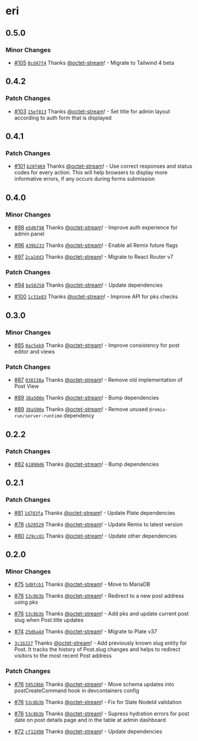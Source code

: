 # eri

## 0.5.0

### Minor Changes

- [#105](https://github.com/octet-stream/eri/pull/105) [`0cd47f4`](https://github.com/octet-stream/eri/commit/0cd47f4275b6d9ca5e6c0d51c9e204c49f41faeb) Thanks [@octet-stream](https://github.com/octet-stream)! - Migrate to Tailwind 4 beta

## 0.4.2

### Patch Changes

- [#103](https://github.com/octet-stream/eri/pull/103) [`15ef813`](https://github.com/octet-stream/eri/commit/15ef813039253782bd82d8e87f5cfb4705a1ef24) Thanks [@octet-stream](https://github.com/octet-stream)! - Set title for admin layout according to auth form that is displayed

## 0.4.1

### Patch Changes

- [#101](https://github.com/octet-stream/eri/pull/101) [`b20f469`](https://github.com/octet-stream/eri/commit/b20f4698cec253f8b30176abb4d9d500c37dc40c) Thanks [@octet-stream](https://github.com/octet-stream)! - Use correct responses and status codes for every action. This will help browsers to display more informative errors, if any occurs during forms submission

## 0.4.0

### Minor Changes

- [#98](https://github.com/octet-stream/eri/pull/98) [`e5d6f98`](https://github.com/octet-stream/eri/commit/e5d6f9813e642da670a03f8eba1b8670dea5a154) Thanks [@octet-stream](https://github.com/octet-stream)! - Improve auth experience for admin panel

- [#96](https://github.com/octet-stream/eri/pull/96) [`439b233`](https://github.com/octet-stream/eri/commit/439b23383886faeabb5c60096abe14df0c794afe) Thanks [@octet-stream](https://github.com/octet-stream)! - Enable all Remix future flags

- [#97](https://github.com/octet-stream/eri/pull/97) [`2ca2dd3`](https://github.com/octet-stream/eri/commit/2ca2dd3ebca1dc078928248b2c7f5cc1949fd197) Thanks [@octet-stream](https://github.com/octet-stream)! - Migrate to React Router v7

### Patch Changes

- [#94](https://github.com/octet-stream/eri/pull/94) [`be58258`](https://github.com/octet-stream/eri/commit/be582585d1ad89cf8cee098ed8cb9e6bb645c49e) Thanks [@octet-stream](https://github.com/octet-stream)! - Update dependencies

- [#100](https://github.com/octet-stream/eri/pull/100) [`1c31e83`](https://github.com/octet-stream/eri/commit/1c31e834e9c9ba46dece9213b404ba395e1e0e58) Thanks [@octet-stream](https://github.com/octet-stream)! - Improve API for pks checks

## 0.3.0

### Minor Changes

- [#85](https://github.com/octet-stream/eri/pull/85) [`0ac5eb9`](https://github.com/octet-stream/eri/commit/0ac5eb976b506d035a8898bfca638fc20651985d) Thanks [@octet-stream](https://github.com/octet-stream)! - Improve consistency for post editor and views

### Patch Changes

- [#87](https://github.com/octet-stream/eri/pull/87) [`038138a`](https://github.com/octet-stream/eri/commit/038138a361b32949f350e4b2d4f029d642d2dea3) Thanks [@octet-stream](https://github.com/octet-stream)! - Remove old implementation of Post View

- [#89](https://github.com/octet-stream/eri/pull/89) [`38a500e`](https://github.com/octet-stream/eri/commit/38a500ed8a102c9f39b032daeee5bfae544c89b4) Thanks [@octet-stream](https://github.com/octet-stream)! - Bump dependencies

- [#89](https://github.com/octet-stream/eri/pull/89) [`38a500e`](https://github.com/octet-stream/eri/commit/38a500ed8a102c9f39b032daeee5bfae544c89b4) Thanks [@octet-stream](https://github.com/octet-stream)! - Remove unused `@remix-run/server-runtime` dependency

## 0.2.2

### Patch Changes

- [#82](https://github.com/octet-stream/eri/pull/82) [`61890d6`](https://github.com/octet-stream/eri/commit/61890d6071d4d22417636996cb1ed5bf83c5da19) Thanks [@octet-stream](https://github.com/octet-stream)! - Bump dependencies

## 0.2.1

### Patch Changes

- [#81](https://github.com/octet-stream/eri/pull/81) [`1d783fa`](https://github.com/octet-stream/eri/commit/1d783fa1f147f4f16c2faf06059d538110245eb0) Thanks [@octet-stream](https://github.com/octet-stream)! - Update Plate dependencies

- [#78](https://github.com/octet-stream/eri/pull/78) [`cb20529`](https://github.com/octet-stream/eri/commit/cb2052955c7218710ac86579477b98ea931aea22) Thanks [@octet-stream](https://github.com/octet-stream)! - Update Remix to latest version

- [#80](https://github.com/octet-stream/eri/pull/80) [`229cc01`](https://github.com/octet-stream/eri/commit/229cc0106e3812aeeddd2cc1610cb018dbddb36b) Thanks [@octet-stream](https://github.com/octet-stream)! - Update other dependencies

## 0.2.0

### Minor Changes

- [#75](https://github.com/octet-stream/eri/pull/75) [`5d0fcb1`](https://github.com/octet-stream/eri/commit/5d0fcb1527b83c68a175dea3282c3d1fd508f298) Thanks [@octet-stream](https://github.com/octet-stream)! - Move to MariaDB

- [#76](https://github.com/octet-stream/eri/pull/76) [`53c8b3b`](https://github.com/octet-stream/eri/commit/53c8b3b4f8e427222a878a68ef2fb3f5cdebff3e) Thanks [@octet-stream](https://github.com/octet-stream)! - Redirect to a new post address using pks

- [#76](https://github.com/octet-stream/eri/pull/76) [`53c8b3b`](https://github.com/octet-stream/eri/commit/53c8b3b4f8e427222a878a68ef2fb3f5cdebff3e) Thanks [@octet-stream](https://github.com/octet-stream)! - Add pks and update current post slug when Post.title updates

- [#74](https://github.com/octet-stream/eri/pull/74) [`25d6a4d`](https://github.com/octet-stream/eri/commit/25d6a4d4b12c68b5b532fa09a8004a716db3a7b7) Thanks [@octet-stream](https://github.com/octet-stream)! - Migrate to Plate v37

- [`3c1b227`](https://github.com/octet-stream/eri/commit/3c1b227cfdb37fab11115b1cc06201754b9af6d6) Thanks [@octet-stream](https://github.com/octet-stream)! - Add previously known slug entity for Post. It tracks the history of Post.slug changes and helps to redirect visitors to the most recent Post address

### Patch Changes

- [#76](https://github.com/octet-stream/eri/pull/76) [`59528bb`](https://github.com/octet-stream/eri/commit/59528bb5c9650eec0bc68a4fe0c34cc73d3d221e) Thanks [@octet-stream](https://github.com/octet-stream)! - Move schema updates into postCreateCommand hook in devcontainers config

- [#76](https://github.com/octet-stream/eri/pull/76) [`53c8b3b`](https://github.com/octet-stream/eri/commit/53c8b3b4f8e427222a878a68ef2fb3f5cdebff3e) Thanks [@octet-stream](https://github.com/octet-stream)! - Fix for Slate NodeId validation

- [#76](https://github.com/octet-stream/eri/pull/76) [`53c8b3b`](https://github.com/octet-stream/eri/commit/53c8b3b4f8e427222a878a68ef2fb3f5cdebff3e) Thanks [@octet-stream](https://github.com/octet-stream)! - Supress hydration errors for post date on post details page and in the table at admin dashboard

- [#72](https://github.com/octet-stream/eri/pull/72) [`cf12d98`](https://github.com/octet-stream/eri/commit/cf12d983120122e808011ecf49ea62d9d30f6a23) Thanks [@octet-stream](https://github.com/octet-stream)! - Update dependencies
